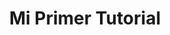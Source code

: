 ---
title: "Mi Primer Tutorial"
description: "Una guía paso a paso para comenzar con desarrollo web"
pubDate: 2024-03-21
category: "tutorial"
tags: ["web", "html", "css"]
image: "https://images.unsplash.com/photo-1516321318423-f06f85e504b3?w=800&h=400&fit=crop"
draft: false
---